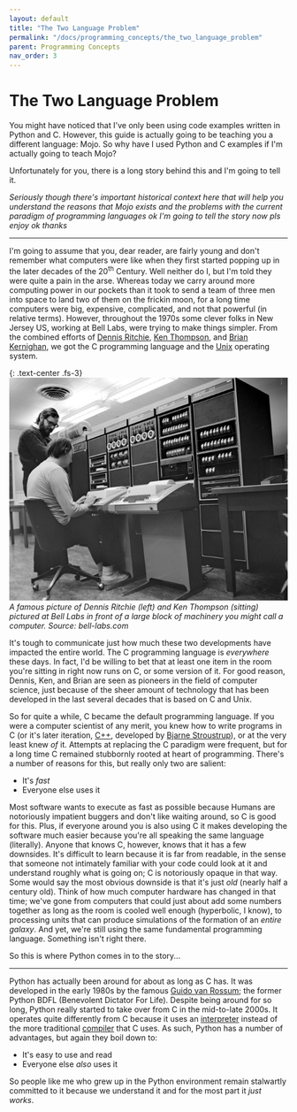 ```yaml
---
layout: default
title: "The Two Language Problem"
permalink: "/docs/programming_concepts/the_two_language_problem"
parent: Programming Concepts
nav_order: 3
---
```


# The Two Language Problem
You might have noticed that I've only been using code examples written in Python and C. However, this guide is actually going to be teaching you a different language: Mojo. So why have I used Python and C examples if I'm actually going to teach Mojo? 

Unfortunately for you, there is a long story behind this and I'm going to tell it.

*Seriously though there's important historical context here that will help you understand the reasons that Mojo exists and the problems with the current paradigm of programming languages ok I'm going to tell the story now pls enjoy ok thanks*

---

I'm going to assume that you, dear reader, are fairly young and don't remember what computers were like when they first started popping up in the later decades of the 20<sup>th</sup> Century. Well neither do I, but I'm told they were quite a pain in the arse. Whereas today we carry around more computing power in our pockets than it took to send a team of three men into space to land two of them on the frickin moon, for a long time computers were big, expensive, complicated, and not that powerful (in relative terms). However, throughout the 1970s some clever folks in New Jersey US, working at Bell Labs, were trying to make things simpler. From the combined efforts of [Dennis Ritchie](https://en.wikipedia.org/wiki/Dennis_Ritchie), [Ken Thompson](https://en.wikipedia.org/wiki/Ken_Thompson), and [Brian Kernighan](https://en.wikipedia.org/wiki/Brian_Kernighan), we got the C programming language and the [Unix](https://en.wikipedia.org/wiki/Unix) operating system.

{: .text-center .fs-3}
![](../images/dr_kt_bell_labs.jpg)\
*A famous picture of Dennis Ritchie (left) and Ken Thompson (sitting) pictured at Bell Labs in front of a large block of machinery you might call a computer. Source: bell-labs.com*

It's tough to communicate just how much these two developments have impacted the entire world. The C programming language is *everywhere* these days. In fact, I'd be willing to bet that at least one item in the room you're sitting in right now runs on C, or some version of it. For good reason, Dennis, Ken, and Brian are seen as pioneers in the field of computer science, just because of the sheer amount of technology that has been developed in the last several decades that is based on C and Unix.

So for quite a while, C became the default programming language. If you were a computer scientist of any merit, you knew how to write programs in C (or it's later iteration, [C++](https://en.wikipedia.org/wiki/C%2B%2B), developed by [Bjarne Stroustrup](https://en.wikipedia.org/wiki/Bjarne_Stroustrup)), or at the very least knew *of* it. Attempts at replacing the C paradigm were frequent, but for a long time C remained stubbornly rooted at heart of programming. There's a number of reasons for this, but really only two are salient: 

- It's *fast*
- Everyone else uses it

Most software wants to execute as fast as possible because Humans are notoriously impatient buggers and don't like waiting around, so C is good for this. Plus, if everyone around you is also using C it makes developing the software much easier because you're all speaking the same language (literally). Anyone that knows C, however, knows that it has a few downsides. It's difficult to learn because it is far from readable, in the sense that someone not intimately familiar with your code could look at it and understand roughly what is going on; C is notoriously opaque in that way. Some would say the most obvious downside is that it's just *old* (nearly half a century old). Think of how much computer hardware has changed in that time; we've gone from computers that could just about add some numbers together as long as the room is cooled well enough (hyperbolic, I know), to processing units that can produce simulations of the formation of an *entire galaxy*. And yet, we're still using the same fundamental programming language. Something isn't right there.

So this is where Python comes in to the story...

---

Python has actually been around for about as long as C has. It was developed in the early 1980s by the famous [Guido van Rossum](https://en.wikipedia.org/wiki/Guido_van_Rossum); the former Python BDFL (Benevolent Dictator For Life). Despite being around for so long, Python really started to take over from C in the mid-to-late 2000s. It operates quite differently from C because it uses an [interpreter](https://en.wikipedia.org/wiki/Interpreter_(computing)) instead of the more traditional [compiler](https://en.wikipedia.org/wiki/Compiler) that C uses. As such, Python has a number of advantages, but again they boil down to:

- It's easy to use and read
- Everyone else *also* uses it

So people like me who grew up in the Python environment remain stalwartly committed to it because we understand it and for the most part it *just works*.